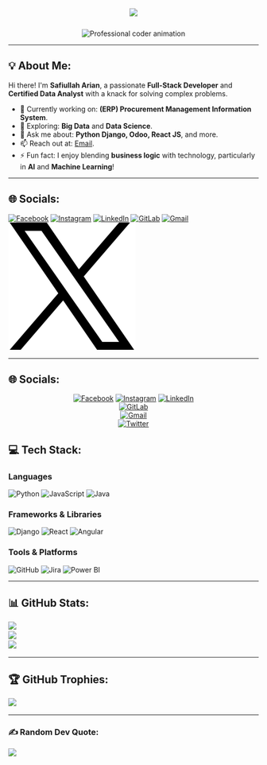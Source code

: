 <h1 align="center">
  <a href="https://git.io/typing-svg">
    <img src="https://readme-typing-svg.herokuapp.com/?lines=Hello,+There!+👋;I'm+Safiullah+Arian...;Full-Stack+Developer;Certified+Data+Analyst;Nice+to+meet+you!&center=true&size=30&color=fe428e">
  </a>
</h1>

<div align="center">
  <img src="https://github.com/user-attachments/assets/754f7f48-57b4-4b8f-9054-b21ef7803698" width="300px" alt="Professional coder animation" />
</div>

---

## 💡 About Me:
Hi there! I'm **Safiullah Arian**, a passionate **Full-Stack Developer** and **Certified Data Analyst** with a knack for solving complex problems.  
- 🔭 Currently working on: **(ERP) Procurement Management Information System**.  
- 🌱 Exploring: **Big Data** and **Data Science**.  
- 💬 Ask me about: **Python Django, Odoo, React JS**, and more.  
- 📫 Reach out at: [Email](mailto:ahsas.a246@gmail.com).  
- ⚡ Fun fact: I enjoy blending **business logic** with technology, particularly in **AI** and **Machine Learning**!  

---

## 🌐 Socials:
[![Facebook](https://img.shields.io/badge/Facebook-%231877F2.svg?logo=Facebook&logoColor=white)](https://www.facebook.com/profile.php?id=100004678578540) 
[![Instagram](https://img.shields.io/badge/Instagram-%23E4405F.svg?logo=Instagram&logoColor=white)](https://www.instagram.com/safiullah_arian) 
[![LinkedIn](https://img.shields.io/badge/LinkedIn-%230077B5.svg?logo=linkedin&logoColor=white)](https://www.linkedin.com/in/safiullaharian) 
[![GitLab](https://img.icons8.com/color/2x/gitlab.png)](https://gitlab.com/safiullah-arian)
[![Gmail](https://img.icons8.com/color/2x/gmail.png)](mailto:ahsas.a246@gmail.com)
[![Twitter](https://github.com/devicons/devicon/blob/master/icons/twitter/twitter-original.svg)](https://x.com/safiullaharian1)

---

## 🌐 Socials:

<div align="center">

[![Facebook](https://img.shields.io/badge/Facebook-%231877F2.svg?style=for-the-badge&logo=facebook&logoColor=white)](https://www.facebook.com/profile.php?id=100004678578540) 
[![Instagram](https://img.shields.io/badge/Instagram-%23E4405F.svg?style=for-the-badge&logo=instagram&logoColor=white)](https://www.instagram.com/safiullah_arian) 
[![LinkedIn](https://img.shields.io/badge/LinkedIn-%230077B5.svg?style=for-the-badge&logo=linkedin&logoColor=white)](https://www.linkedin.com/in/safiullaharian)  
[![GitLab](https://img.shields.io/badge/GitLab-%23181717.svg?style=for-the-badge&logo=gitlab&logoColor=white)](https://gitlab.com/safiullah-arian)  
[![Gmail](https://img.shields.io/badge/Gmail-D14836.svg?style=for-the-badge&logo=gmail&logoColor=white)](mailto:ahsas.a246@gmail.com)  
[![Twitter](https://img.shields.io/badge/Twitter-%231DA1F2.svg?style=for-the-badge&logo=twitter&logoColor=white)](https://x.com/safiullaharian1)  

</div>


## 💻 Tech Stack:
### Languages
![Python](https://img.shields.io/badge/python-3670A0?style=for-the-badge&logo=python&logoColor=ffdd54) 
![JavaScript](https://img.shields.io/badge/javascript-%23323330.svg?style=for-the-badge&logo=javascript&logoColor=%23F7DF1E) 
![Java](https://img.shields.io/badge/java-%23ED8B00.svg?style=for-the-badge&logo=openjdk&logoColor=white) 

### Frameworks & Libraries
![Django](https://img.shields.io/badge/django-%23092E20.svg?style=for-the-badge&logo=django&logoColor=white) 
![React](https://img.shields.io/badge/react-%2320232a.svg?style=for-the-badge&logo=react&logoColor=%2361DAFB) 
![Angular](https://img.shields.io/badge/angular-%23DD0031.svg?style=for-the-badge&logo=angular&logoColor=white) 

### Tools & Platforms
![GitHub](https://img.shields.io/badge/github-%23121011.svg?style=for-the-badge&logo=github&logoColor=white) 
![Jira](https://img.shields.io/badge/jira-%230A0FFF.svg?style=for-the-badge&logo=jira&logoColor=white) 
![Power BI](https://img.shields.io/badge/power_bi-F2C811?style=for-the-badge&logo=powerbi&logoColor=black)

---

## 📊 GitHub Stats:
![](https://github-readme-stats.vercel.app/api?username=safiullah-arian&theme=tokyonight&hide_border=true)  
![](https://github-readme-streak-stats.herokuapp.com/?user=safiullah-arian&theme=tokyonight&hide_border=true)  
![](https://github-readme-stats.vercel.app/api/top-langs/?username=safiullah-arian&theme=tokyonight&layout=compact&hide_border=true)

---

## 🏆 GitHub Trophies:
![](https://github-profile-trophy.vercel.app/?username=safiullah-arian&theme=radical&no-frame=false&no-bg=false&margin-w=4)

---

### ✍️ Random Dev Quote:
![](https://quotes-github-readme.vercel.app/api?type=horizontal&theme=radical)
